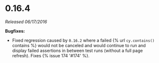 # 0.16.4

*Released 06/17/2016*

**Bugfixes:**

- Fixed regression caused by `0.16.2` where a failed {% url `cy.contains()` contains %} would not be canceled and would continue to run and display failed assertions in between test runs (without a full page refresh). Fixes {% issue 174 '#174' %}.

